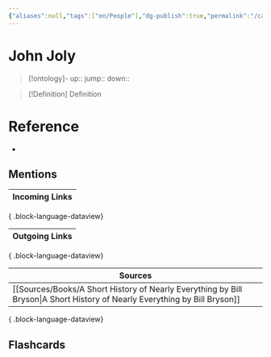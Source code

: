```yaml
---
{"aliases":null,"tags":["on/People"],"dg-publish":true,"permalink":"/cards/john-joly/","dgPassFrontmatter":true}
---
```


# John Joly

> [!ontology]-
> up:: 
> jump:: 
> down:: 

> [!Definition] Definition

# Reference

- 

## Mentions

| Incoming Links |
| -------------- |

{ .block-language-dataview}

| Outgoing Links |
| -------------- |

{ .block-language-dataview}

| Sources                                                                                                                       |
| ----------------------------------------------------------------------------------------------------------------------------- |
| [[Sources/Books/A Short History of Nearly Everything by Bill Bryson\|A Short History of Nearly Everything by Bill Bryson]] |

{ .block-language-dataview}

## Flashcards